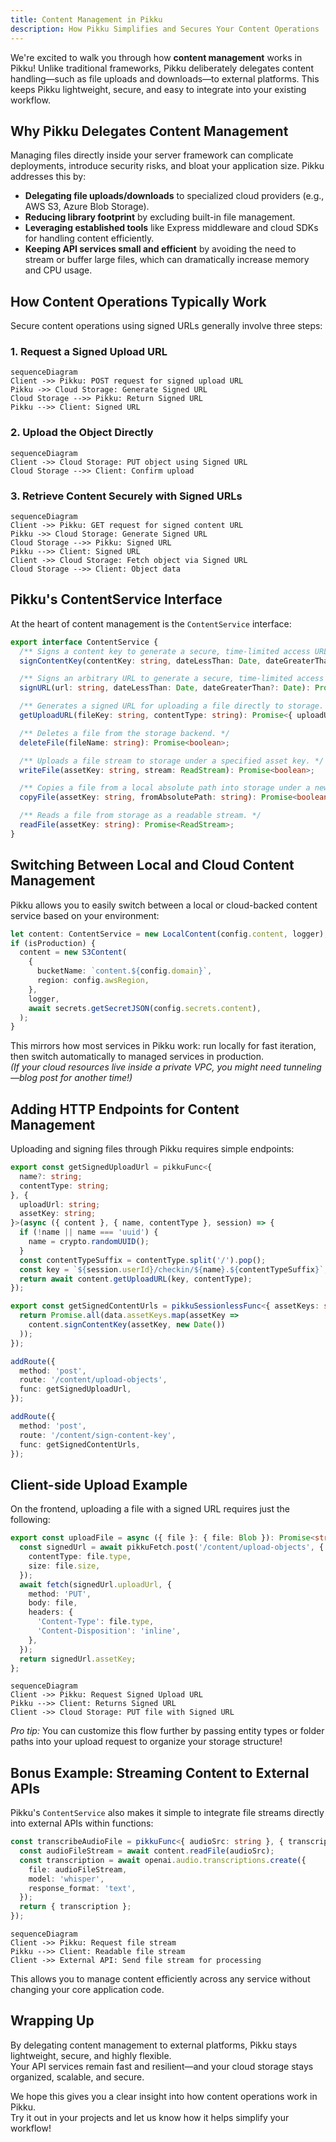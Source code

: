 ```yaml
---
title: Content Management in Pikku
description: How Pikku Simplifies and Secures Your Content Operations
---
```


We're excited to walk you through how **content management** works in Pikku! Unlike traditional frameworks, Pikku deliberately delegates content handling—such as file uploads and downloads—to external platforms. This keeps Pikku lightweight, secure, and easy to integrate into your existing workflow.

<!-- truncate -->

## Why Pikku Delegates Content Management

Managing files directly inside your server framework can complicate deployments, introduce security risks, and bloat your application size. Pikku addresses this by:

- **Delegating file uploads/downloads** to specialized cloud providers (e.g., AWS S3, Azure Blob Storage).
- **Reducing library footprint** by excluding built-in file management.
- **Leveraging established tools** like Express middleware and cloud SDKs for handling content efficiently.
- **Keeping API services small and efficient** by avoiding the need to stream or buffer large files, which can dramatically increase memory and CPU usage.

## How Content Operations Typically Work

Secure content operations using signed URLs generally involve three steps:

### 1. Request a Signed Upload URL

```mermaid
sequenceDiagram
Client ->> Pikku: POST request for signed upload URL
Pikku ->> Cloud Storage: Generate Signed URL
Cloud Storage -->> Pikku: Return Signed URL
Pikku -->> Client: Signed URL
```

### 2. Upload the Object Directly

```mermaid
sequenceDiagram
Client ->> Cloud Storage: PUT object using Signed URL
Cloud Storage -->> Client: Confirm upload
```

### 3. Retrieve Content Securely with Signed URLs

```mermaid
sequenceDiagram
Client ->> Pikku: GET request for signed content URL
Pikku ->> Cloud Storage: Generate Signed URL
Cloud Storage -->> Pikku: Signed URL
Pikku -->> Client: Signed URL
Client ->> Cloud Storage: Fetch object via Signed URL
Cloud Storage -->> Client: Object data
```

## Pikku's ContentService Interface

At the heart of content management is the `ContentService` interface:

```typescript
export interface ContentService {
  /** Signs a content key to generate a secure, time-limited access URL. */
  signContentKey(contentKey: string, dateLessThan: Date, dateGreaterThan?: Date): Promise<string>;

  /** Signs an arbitrary URL to generate a secure, time-limited access URL. */
  signURL(url: string, dateLessThan: Date, dateGreaterThan?: Date): Promise<string>;

  /** Generates a signed URL for uploading a file directly to storage. */
  getUploadURL(fileKey: string, contentType: string): Promise<{ uploadUrl: string; assetKey: string }>;

  /** Deletes a file from the storage backend. */
  deleteFile(fileName: string): Promise<boolean>;

  /** Uploads a file stream to storage under a specified asset key. */
  writeFile(assetKey: string, stream: ReadStream): Promise<boolean>;

  /** Copies a file from a local absolute path into storage under a new asset key. */
  copyFile(assetKey: string, fromAbsolutePath: string): Promise<boolean>;

  /** Reads a file from storage as a readable stream. */
  readFile(assetKey: string): Promise<ReadStream>;
}
```

## Switching Between Local and Cloud Content Management

Pikku allows you to easily switch between a local or cloud-backed content service based on your environment:

```typescript
let content: ContentService = new LocalContent(config.content, logger);
if (isProduction) {
  content = new S3Content(
    {
      bucketName: `content.${config.domain}`,
      region: config.awsRegion,
    },
    logger,
    await secrets.getSecretJSON(config.secrets.content),
  );
}
```

This mirrors how most services in Pikku work: run locally for fast iteration, then switch automatically to managed services in production.  
*(If your cloud resources live inside a private VPC, you might need tunneling—blog post for another time!)*

## Adding HTTP Endpoints for Content Management

Uploading and signing files through Pikku requires simple endpoints:

```typescript
export const getSignedUploadUrl = pikkuFunc<{
  name?: string;
  contentType: string;
}, {
  uploadUrl: string;
  assetKey: string;
}>(async ({ content }, { name, contentType }, session) => {
  if (!name || name === 'uuid') {
    name = crypto.randomUUID();
  }
  const contentTypeSuffix = contentType.split('/').pop();
  const key = `${session.userId}/checkin/${name}.${contentTypeSuffix}`;
  return await content.getUploadURL(key, contentType);
});

export const getSignedContentUrls = pikkuSessionlessFunc<{ assetKeys: string[] }, string[]>(async ({ content }, data) => {
  return Promise.all(data.assetKeys.map(assetKey =>
    content.signContentKey(assetKey, new Date())
  ));
});

addRoute({
  method: 'post',
  route: '/content/upload-objects',
  func: getSignedUploadUrl,
});

addRoute({
  method: 'post',
  route: '/content/sign-content-key',
  func: getSignedContentUrls,
});
```

## Client-side Upload Example

On the frontend, uploading a file with a signed URL requires just the following:

```typescript
export const uploadFile = async ({ file }: { file: Blob }): Promise<string> => {
  const signedUrl = await pikkuFetch.post('/content/upload-objects', {
    contentType: file.type,
    size: file.size,
  });
  await fetch(signedUrl.uploadUrl, {
    method: 'PUT',
    body: file,
    headers: {
      'Content-Type': file.type,
      'Content-Disposition': 'inline',
    },
  });
  return signedUrl.assetKey;
};
```

```mermaid
sequenceDiagram
Client ->> Pikku: Request Signed Upload URL
Pikku -->> Client: Returns Signed URL
Client ->> Cloud Storage: PUT file with Signed URL
```

*Pro tip:* You can customize this flow further by passing entity types or folder paths into your upload request to organize your storage structure!


## Bonus Example: Streaming Content to External APIs

Pikku's `ContentService` also makes it simple to integrate file streams directly into external APIs within functions:

```typescript
const transcribeAudioFile = pikkuFunc<{ audioSrc: string }, { transcription: string }>(async ({ content, openai }, { audioSrc }) => {
  const audioFileStream = await content.readFile(audioSrc);
  const transcription = await openai.audio.transcriptions.create({
    file: audioFileStream,
    model: 'whisper',
    response_format: 'text',
  });
  return { transcription };
});
```

```mermaid
sequenceDiagram
Client ->> Pikku: Request file stream
Pikku -->> Client: Readable file stream
Client ->> External API: Send file stream for processing
```

This allows you to manage content efficiently across any service without changing your core application code.

## Wrapping Up

By delegating content management to external platforms, Pikku stays lightweight, secure, and highly flexible.  
Your API services remain fast and resilient—and your cloud storage stays organized, scalable, and secure.

We hope this gives you a clear insight into how content operations work in Pikku.  
Try it out in your projects and let us know how it helps simplify your workflow!

